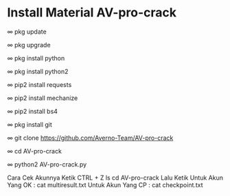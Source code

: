 # Install Material AV-pro-crack

∞ pkg update

∞ pkg upgrade

∞ pkg install python

∞ pkg install python2

∞ pip2 install requests

∞ pip2 install mechanize

∞ pip2 install bs4

∞ pkg install git

∞ git clone https://github.com/Averno-Team/AV-pro-crack

∞ cd AV-pro-crack

∞ python2 AV-pro-crack.py

Cara Cek Akunnya
Ketik
CTRL + Z
ls
cd AV-pro-crack
Lalu Ketik
Untuk Akun Yang OK : cat  multiresult.txt
Untuk Akun Yang CP : cat checkpoint.txt

